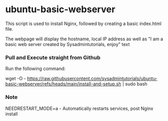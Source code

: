 # ubuntu-basic-webserver
This script is used to install Nginx, followed by creating a basic index.html file.

The webpage will display the hostname, local IP address as well as "I am a basic web server created by Sysadmintutorials, enjoy" text

### Pull and Execute straight from Github

Run the following command:

wget -O - https://raw.githubusercontent.com/sysadmintutorials/ubuntu-basic-webserver/refs/heads/main/install-and-setup.sh | sudo bash

### Note

NEEDRESTART_MODE=a - Automatically restarts services, post Nginx install
